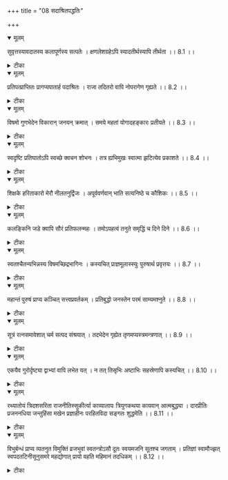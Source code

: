 +++
title = "08 सदाश्रितपद्धतिः"

+++


<details open><summary>मूलम्</summary>

सुवृत्तस्यावदातस्य कलापूर्णस्य सत्पतेः ।
क्षणलेशग्रहेऽपि स्यादतीर्थस्यापि तीर्थता ।। 8.1 ।।
</details>



<details><summary>टीका</summary>

सुवृत्तस्य शोभनं वृत्तम् आत्मगुणी यस्य तस्य अवदातस्य परिशुद्धस्य कलापूर्णस्य विद्यापूर्णस्य सत्पतेः सत्पुरुषश्रेष्ठस्य क्षणलेशग्रहेऽपि अत्यल्पकालमात्रमपि मदीयत्व परिग्रहे सति अतीर्थस्यापि तीर्थता पावनता स्यात् । वीतहव्यादेः भृग्वादि ग्रहणेन ब्राह्मण्यप्राप्तिः उदाहरणम् । अर्थान्तरम् । सुवृत्तस्य अत्यन्त वर्तुळाकारस्य अवदातस्य शुक्लस्य कलापूर्णस्य षोडशिभिरपि कलाभिः सम्पूर्णस्य सत्पतेः नक्षत्रनाथस्य क्षणलेशग्रहेऽपि अल्पकाल उपरागेऽपि अतीर्थस्यापि केवलं जलस्यापि तीर्थता पुण्यतीर्थता स्यात् । सर्वं हेममयं दानं सर्वे ब्रह्मसमा द्विजाः । सर्वं गङ्गासमं तोयं राहुग्रस्ते निशाकर इति स्मरणात् । 8.1 ।
</details>



<details open><summary>मूलम्</summary>

प्रतिपत्प्राप्तितः प्रागप्यपातार्ह पदाश्रितः ।
राजा तदितरो वापि नोपरागेण गृह्यते ।। 8.2 ।।
</details>



<details><summary>टीका</summary>

अपातार्ह पदाश्रितः यस्मिन् पदे स्थितः पातयितुं न शक्यते तत् अपातार्ह पदम् । तादृश स्थानाश्रितः राजा तदितरो वा प्रतिपत् प्राप्तितः प्रागपि विवेकोत्पत्तेः पूर्वमपि बाल्येऽपि उपरागेण उपद्रवेण न गृह्यते न स्पृश्यते । अर्थान्तरम् । पातश्चन्द्रः पातः राहुः केतुर्वा तदनर्हं यत् स्थानं तदपातार्ह पदं तदाश्रितः चन्द्रपाता द्विप्रकृष्ट इत्यर्थः । राजा चन्द्रः तदितरस्सूर्यो वा प्रतिपत् प्राप्तितः प्रागपि प्रथमतः पूर्वमपि नोपरागेण गृह्यते ग्रहणेन न सम्बध्यते । 8.2 ।
</details>



<details open><summary>मूलम्</summary>

विषमो गुणभेदेन विकारान् जनयन् क्रमात् ।
समये महतां योगादहङ्कारः प्रतीयते ।। 8.3 ।।
</details>



<details><summary>टीका</summary>

गुणभेदेन सत्त्व-रजस्-तमोगुण सम्बन्धेन क्रमात् विकारान् सात्त्विक राजस तामसान् जनयन् विषमः प्रतिकूलः अहङ्कारः स्वतन्त्रात्मभ्रमः समये प्राचीन पुण्यपरिपाक समये महतां योगात महापुरुष सेवया प्रतीयते । तत्र सत्त्व निर्मलत्वात् प्रकाशकम् अनामयम् इत्यादिना सात्त्विक राजस तामस विकारादर्शिताः सुखाभास साधने ज्ञानाभास साधने वा इष्टसाधनता भ्रमः सात्त्विक विकारः कर्माभास साधने तु राजसः प्रमादामस्य निद्रासु इष्टसाधनता भ्रमः तामस इति चतुर्दशाध्याये व्यक्तम् उक्तम् । अर्थान्तरम् । गुणभेदेन विषमस्त्रिविधः । वैकरिकस्तेजसश्च भूतादिश्चैव तामसः त्रिविधोऽयम् अहङ्कारो महत् तत्त्वात् अजायते इति वचनात् क्रमाद्विकारान् जनयन्ति   
इन्द्रियाणि आकाशादीन्श्च जनयन् अहङ्कारः तृतीय तत्त्वम् । एवमपि विषमत्वं वेदितव्यम् । समये प्राकृत प्रलय समये महता योगात् महत् तत्त्वेन सम्बन्धात् प्रतीयते । 8.3 ।
</details>



<details open><summary>मूलम्</summary>

स्वदृष्टि प्रतिघातोऽपि स्वच्छे क्वचन शोभनः ।
तत्र ह्यभिमुखः स्वात्मा झटित्येव प्रकाशते ।। 8.4 ।।
</details>



<details><summary>टीका</summary>

स्वच्छे भ्रमरहिते क्वचित् पुरुषे स्वदृष्टि प्रतिघातोऽपि स्व स्वरूपे निश्चयभङ्गोऽपि शोभन एव हि यस्मात् कारणात् तत्र तस्मिन् भङ्गे सति स्वात्मा झटित्येव अभिमुखः प्रकाशते । आभिमुख्येन आर्जवेन भासते । तत्र त्वस्य तस्मिन् स्वच्छे पुरुषे इति वा अर्थः । अर्थान्तरम् । स्वच्छे क्वचन दर्पणादौ स्वदृष्टि प्रतिघातोऽपि नयनरश्मिगति प्रतिहतिरपि शोभन एव हि यस्मात् तत्र स्वच्छे स्वात्मा स्वदेह अभिमुख आभिमुख्यविशिष्टो भासते । 8.4 ।
</details>



<details open><summary>मूलम्</summary>

शिक्षके हरिताकारो मेरौ नीलतनुर्द्विजः ।
अपूर्ववर्णवान् भाति सत्यनिष्ठे च कौशिकः ।। 8.5 ।।
</details>



<details><summary>टीका</summary>

शिक्षके शिक्षक समीपे हरिताकारो द्विजश्शुकः अपूर्ववर्णवान् भाति अकाराद्यक्षरवान् भाति । मेरौ नीलतनुर्द्विजः काकः अपूर्ववर्णवान् पूर्ववर्णात् अन्यवर्णवान् स्वर्णवर्ण इत्यर्थः । सत्यनिष्ठे वसिष्ठे कौशिको विश्वामित्रो पूर्ववर्णवान् ब्राह्मणवर्णवान् वर्णशब्दो वर्णत्वपरः । न विद्यते यस्मात् पूर्वो वर्णस्सो पूर्ववर्णः ब्राह्मणवर्णः । ब्राह्मणवर्णात् हि न पूर्ववर्णोऽस्ति तस्य सर्वपूर्वत्वात् यद्वा सत्यनिष्ठे गौतमे कौशिक इन्द्रः अपूर्ववर्णवान् अवर्णवान् इत्यर्थः । अवर्णमधरः परिवादो वा अवर्णाक्षेप निर्वाद परिवादापवादवत् इत्यमरः । 8.5 ।
</details>



<details open><summary>मूलम्</summary>

कलङ्किनि जडे क्वापि सौरं प्रतिफलन्महः ।
तमोऽपहत्वं तनुते समृद्धिं च दिने दिने ।। 8.6 ।।
</details>



<details><summary>टीका</summary>

कलङ्किनि सापवादे कलङ्कोऽङ्कापवादयोः इत्यमरः । जडे अविवेकिनि क्वापि अप्रसिद्धे पुरुषे प्रतिभलत् सङ्क्रान्तं सौरं सूरिर्विद्वान् तदीयं सौरं महस्तेजः ज्ञानातिशयः तमोऽपहत्वं तनुते । तमोगुण विरोधित्वं प्रकृति सम्बन्ध निरासकत्वं वा दिने दिने समृद्धिम् अभिवृद्धिं च तनुते । अर्थान्तरम् । कलङ्किनि लाञ्छनवति जडे जडात्मके क्वापि चन्द्रे प्रतिफलत् सौरं सूरः सूर्यः तदीयं सौरं महस्तेजः तमोऽपहत्वं तनुते तिमिर निवर्तकत्वं तनुते । दिने दिने कलावृद्धिं च पाधोमये शीतकरेऽर्करश्मयो विमूर्च्छिताघ्नन्ति तमस्विनी तमः । निकेतनाभ्यन्तरगं (रङ्ग) तमस्वयं यथा त एवामलदर्पणाश्रिताः इति ज्योतिर्विदः । 8.6 ।
</details>



<details open><summary>मूलम्</summary>

स्वतश्चैतन्यभिन्नस्य विषमच्छिद्रभागिनः ।
कस्यचित् प्राज्ञमूलास्स्युः पुरुषार्थ प्रवृत्तयः ।। 8.7 ।।
</details>



<details><summary>टीका</summary>

चैतन्यं बुद्धिमत्ता स्वतश्चैतन्य भिन्नस्य स्वाभाविक बुद्धि बलशालिनोऽपि विषमच्छिद्रभागिनः । प्रतिकूलं छिद्रं प्राप्तवतः । छिद्रं प्रमादः एवं भूतस्य पुरुषार्थ प्रवृत्तयः । प्राज्ञमूलास्स्युः पण्डितान्तर हेतुकास्युः । यथा रामादेः सुग्रीवादि मूलाः । अर्थान्तरम् । स्वतः निरुपाधिकं चैतन्यम् ज्ञानं यस्य सः स्वतश्चैतन्यः । जीवात्मेत्यर्थः । तद्भिन्नस्य विषमच्छिद्रभागिनः । नवच्छिद्र विशिष्टस्य कस्य चिच्छरीरस्य पुरुषार्थ प्रवृत्तयः । प्राज्ञमूलास्स्युः प्राज्ञः परमात्मा । 8.7 ।
</details>



<details open><summary>मूलम्</summary>

महान्तं पुरुषं प्राप्य कञ्चित् सत्त्वप्रवर्तकम् ।
प्रतिबुद्धो जनस्तेन परमं साम्यमश्नुते ।। 8.8 ।।
</details>



<details><summary>टीका</summary>

महान्तं श्रेष्ठं सत्त्व प्रवर्तकं निर्मल ज्ञान प्रवर्तकम् । सत्तायां प्रकृतौ प्राणे पिशाचादौ पराक्रमे । द्रव्ये बलेऽन्तःकरण व्यवसायात्मभावयोः । स्वभावे निर्मल ज्ञाने सत्त्वमस्त्रीषु जन्तुष्विति भट्टबाणः । कञ्चित् पुरुषं प्राप्य प्रतिबुद्धः तत्त्व-हित-पुरुषार्थ तद्विरोधि तदभाव तन्निवर्तक ज्ञानवान् जनः । तेन उपदेष्ट्रा परमं साम्यमश्नुते । अर्थान्तरम् । सत्त्व प्रवर्तकं सात्त्विक शास्त्र प्रवर्तकम् । कं ब्रह्म प्राणो ब्रह्मकं ब्रह्मखं ब्रह्मेति श्रुतिः । महान् प्रभुर्वै पुरुषः सत्यस्तैष प्रवर्तक इति । श्लोकसूचनाय तान्येव पदान्युपात्तानि । महान्तं पुरुषं नारायणम् । वेदाहमेतं पुरुषं महान्तम् इति श्रुतेः । अथातो महापुरुषस्याहरः परिचर्याविधिं व्याख्या स्यामः । महापुरुषं वा महादेवं वा नित्यम् आराधयेत् इति बोधायनसूत्रादिषु प्रयोग बाहुळ्य दर्शनात् प्राप्य उपायेनाभिगम्य प्रतिबुद्धः चिदचिदीश्वर स्वरूप स्वभाववित् । चित् मुहुश्चिन्तया निश्चित निश्च्रयः जनः तेन नारायणेन परमं साम्यम् अश्नुते । निरञ्जनः परमं साम्यमुपैति इति श्रुतिस्सूचिता । 8.8 ।
</details>



<details open><summary>मूलम्</summary>

सूत्रं रत्नसमावेशात् चर्म सत्पद संश्रयात् ।
तदभेदेन गृह्येत तृणमप्यस्त्रमन्त्रणात् ।। 8.9 ।।
</details>



<details><summary>टीका</summary>

सूत्रं तन्तुः रत्नसमावेशात् तदभेदेन रत्न निर्विशेषं गृह्येत । कण्ठ कुचादिषु ध्रियेते । सत्पद संश्रयात् सत्पुरुष चरण सम्बन्धात् चर्म पाद रक्षात्मकं पादवदेव शिरसा पूज्येत । तृणमपि अस्त्रमन्त्रणादन्त्रवत् आत्मघात भयात् दूरतः परिह्रियेत । एवं भगवद्भक्ता भगवन्निर्विशेषं पूजनीयाः । भगवदपराधादिव तदपराधादपि भेतव्यम् । महाप्रभु परिग्रहादर्पोऽपि पूज्यः । तद्रोहश्च न कार्य इति सादृश्यात् प्रस्तुतोऽर्थावगमः । 8.9 ।
</details>



<details open><summary>मूलम्</summary>

एकयैव गुरोर्दृष्ट्या द्वाभ्यां वापि लभेत यत् ।
न तत् तिसृभिः अष्टाभिः सहस्रेणापि कस्यचित् ।। 8.10 ।।
</details>



<details><summary>टीका</summary>

गुरोरवाप्तया एकयैव दृष्ट्या विद्यारूपया यल्लभेत द्वाभ्यां गुरोर्दृष्टिभ्यां वा प्रसादादवेक्षितो यत्फलं लभेत तत्फलं गुरुव्यतिरिक्तस्य यस्य कस्यचित् तिसृभिः दृष्टिभिरवलोकनैः अष्टाभिर्वा सहस्रेण वा न लभेत । आचार्य स्तुते गतिं वक्ता आचार्यादेव विदिता साधिष्ठं प्रापत् इति गार्हपत्यादिभिः अग्निभिः गुरूपदेशादेव अयमर्थो नान्याद्युपदेशात् इत्युक्तत्वात् । अर्थान्तरम् । परमगुरोः एकया मुख्यया दक्षिण वामयोः अन्यतरया वा द्वाभ्यां वा भगवतो दृष्टिभ्यां यत्फलं सात्त्विक मोक्षार्थ चिन्तकत्वरूपं लभेत तत् तिसृभिः रुद्र दृष्टिभिः अष्टाभिः ब्रह्मदृष्टिभिः सहस्रेणेन्द्र दृष्टिभिः वा न लभेत । जायमानं हि पुरुषं यं पश्येत् मधुसूदन इत्यर्थः सूचितः । 8.10 ।
</details>



<details open><summary>मूलम्</summary>

रथ्यातोयं त्रिदशसरिता राजनीतिस्सुकीर्त्या
काव्यालापः त्रियुगकथया कायवान् आत्मबुद्ध्या ।
दारप्रीतिः प्रजननधिया जन्तुहिंसा मखेन
प्रज्ञाहीनः परहितविदा सङ्गतः शुद्धमेति ।। 8.11 ।।
</details>



<details><summary>टीका</summary>

रथ्यातोयं त्रिदश सरिता सङ्गतं शुद्धमेति । राजनीतिः सुकीर्त्या सङ्गता शुद्धिमेति । काव्यालापः त्रियुगकथया सङ्गतः शुद्धिमेति । कायवान् देही आत्मबुद्ध्या आत्मज्ञानेन देहातिरिक्त आत्मज्ञानेन च सङ्गतः शुद्धिमेति । दारप्रीतिः प्रजननधिया सङ्गता शुद्धिमेति । जन्तुहिंसा मखेन सङ्गता शुद्धिमेति । प्रज्ञाहीनः परहितविदा आचार्येण सङ्गतः शुद्धिमेति । रथ्यातोयादीनाम् उक्त सङ्गत्यभावे विपरीत सङ्गता च न शुद्धिः । प्रज्ञाहीनः परहितविदेति प्रस्तुतोऽर्थः । सर्वमन्यद्दृष्टान्तार्थः । 8.11 ।
</details>



<details open><summary>मूलम्</summary>

विभुर्बन्धं प्राप्य व्यतनुत विमुक्तिं व्रजभुवां
स्वतन्त्रोऽसौ दूतः स्वयमजनि सूतश्च जगताम् ।
प्रतिज्ञां स्वामौज्झत् स्वपदतटिनीसूनुसमरे
महद्योगात् प्रायो वहति महिमानं तदधिकम् ।। 8.12 ।।
</details>



<details><summary>टीका</summary>

विभुर्बन्धं प्राप्य व्यतनुत विमुक्तिं व्रजभुवां  
स्वतन्त्रोऽसौ दूतः स्वयमजनि सूतश्च जगताम् ।  
महान्तो हि स्वयम् अपकृष्टपदे निविश्य स्वाश्रितान् उत्कृष्टपदे निवेशयन्ति । स्वकार्यं परित्यज्य आश्रितकार्यं साधयन्ति । आश्रिते प्रसक्तम् उपद्रवं स्वयम् अङ्गीकृत्य तन्निरुपद्रवं कुर्वन्ति । अतः ते संश्रयितव्या इत्यत्र त्रिभिः पादैः त्रयोः दृष्टान्ता उक्ताः । 8.12 ।
</details>

